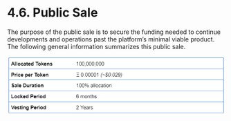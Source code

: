 # 4.6. Public Sale

The purpose of the public sale is to secure the funding needed to continue developments and operations past the platform’s minimal viable product. The following general information summarizes this public sale.

![](<../.gitbook/assets/image (8).png>)
